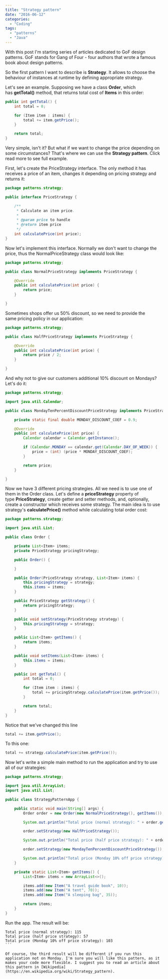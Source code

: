 ```yaml
---
title: "Strategy pattern"
date: "2016-06-12"
categories:
  - "Coding"
tags:
  - "patterns"
  - "Java"
---
```


With this post I'm starting series of articles dedicated to GoF design patterns. GoF stands for Gang of Four - four authors that wrote a famous book about design patterns.

So the first pattern I want to describe is **Strategy**. It allows to choose the behaviour of instances at runtime by defining appropriate strategy.

Let's see an example. Supposing we have a class **Order**, which has **getTotal()** method, that returns total cost of **Items** in this order:

```java
public int getTotal() {
    int total = 0;

    for (Item item : items) {
        total += item.getPrice();
    }

    return total;
}
```

Very simple, isn't it? But what if we want to change the price depending on some circumstances? That's where we can use the **Strategy pattern**. Click read more to see full example.

First, let's create the PriceStrategy interface. The only method it has receives a price of an item, changes it depending on pricing strategy and returns it:

```java
package patterns.strategy;

public interface PriceStrategy {

    /**
     * Calculate an item price.
     *
     * @param price to handle
     * @return item price
     */
    int calculatePrice(int price);
}
```

Now let's implement this interface. Normally we don't want to change the price, thus the NormalPriceStrategy class would look like:

```java
package patterns.strategy;

public class NormalPriceStrategy implements PriceStrategy {

    @Override
    public int calculatePrice(int price) {
        return price;
    }

}
```

Sometimes shops offer us 50% discount, so we need to provide the same pricing policy in our application:

```java
package patterns.strategy;

public class HalfPriceStrategy implements PriceStrategy {

    @Override
    public int calculatePrice(int price) {
        return price / 2;
    }

}
```

And why not to give our customers additional 10% discount on Mondays? Let's do it:

```java
package patterns.strategy;

import java.util.Calendar;

public class MondayTenPercentDiscountPriceStrategy implements PriceStrategy {

    private static final double MONDAY_DISCOUNT_COEF = 0.9;

    @Override
    public int calculatePrice(int price) {
        Calendar calendar = Calendar.getInstance();

        if (Calendar.MONDAY == calendar.get(Calendar.DAY_OF_WEEK)) {
            price = (int) (price * MONDAY_DISCOUNT_COEF);
        }

        return price;
    }

}
```

Now we have 3 different pricing strategies. All we need is to use one of them in the Order class. Let's define a **priceStrategy** property of type **PriceStrategy**, create getter and setter methods, and, optionally, create a constructor which receives some strategy. The main idea is to use strategy's **calculatePrice()** method while calculating total order cost:

```java
package patterns.strategy;

import java.util.List;

public class Order {

    private List<Item> items;
    private PriceStrategy pricingStrategy;

    public Order() {

    }

    public Order(PriceStrategy strategy, List<Item> items) {
        this.pricingStrategy = strategy;
        this.items = items;
    }

    public PriceStrategy getStrategy() {
        return pricingStrategy;
    }

    public void setStrategy(PriceStrategy strategy) {
        this.pricingStrategy = strategy;
    }

    public List<Item> getItems() {
        return items;
    }

    public void setItems(List<Item> items) {
        this.items = items;
    }

    public int getTotal() {
        int total = 0;

        for (Item item : items) {
            total += pricingStrategy.calculatePrice(item.getPrice());
        }

        return total;
    }
}
```

Notice that we've changed this line

```java
total += item.getPrice();
```

To this one:

```java
total += strategy.calculatePrice(item.getPrice());
```

Now let's write a simple main method to run the application and try to use all of our strategies:

```java
package patterns.strategy;

import java.util.ArrayList;
import java.util.List;

public class StrategyPatternApp {

    public static void main(String[] args) {
        Order order = new Order(new NormalPriceStrategy(), getItems());

        System.out.println("Total price (normal strategy): " + order.getTotal());

        order.setStrategy(new HalfPriceStrategy());

        System.out.println("Total price (half price strategy): " + order.getTotal());

        order.setStrategy(new MondayTenPercentDiscountPriceStrategy());

        System.out.println("Total price (Monday 10% off price strategy): " + order.getTotal());
    }

    private static List<Item> getItems() {
        List<Item> items = new ArrayList<>();

        items.add(new Item("A travel guide book", 10));
        items.add(new Item("A tent", 70));
        items.add(new Item("A sleeping bag", 35));

        return items;
    }
}
```

Run the app. The result will be:

```
Total price (normal strategy): 115
Total price (half price strategy): 57
Total price (Monday 10% off price strategy): 103
``` 

Of course, the third result will be different if you run this application not on Monday. I'm sure you will like this pattern, as it makes your code more flexible. I suggest you to read an article about this pattern in [Wikipedia](https://en.wikipedia.org/wiki/Strategy_pattern).
